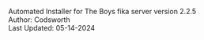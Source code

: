 Automated Installer for The Boys fika server version 2.2.5<br />
Author: Codsworth<br />
Last Updated: 05-14-2024
